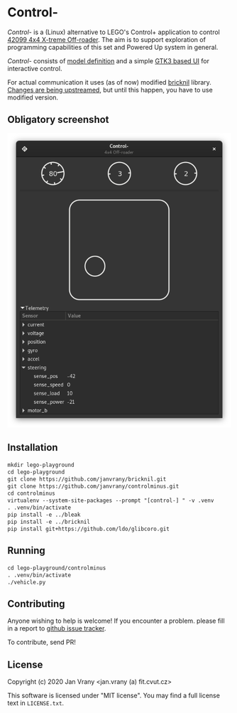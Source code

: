# Control-

*Control-* is a (Linux) alternative to LEGO's Control+ application to control [42099 4x4 X-treme Off-roader][1]. The aim is to support exploration of programming capabilities of this set and Powered Up system in general.

*Control-* consists of [model definition][2] and a simple [GTK3 based UI][3] for interactive control.

For actual communication it uses (as of now) modified [bricknil][4] library. [Changes are being upstreamed][7], but until this happen, you have to use modified version.

## Obligatory screenshot

![Obligatory screenshot](https://raw.githubusercontent.com/janvrany/controlminus/master/doc/screenshot1.png "Obligatory screenshot")

## Installation

```
mkdir lego-playground
cd lego-playground
git clone https://github.com/janvrany/bricknil.git
git clone https://github.com/janvrany/controlminus.git
cd controlminus
virtualenv --system-site-packages --prompt "[control-] " -v .venv
. .venv/bin/activate
pip install -e ../bleak
pip install -e ../bricknil
pip install git+https://github.com/ldo/glibcoro.git
```

## Running

```
cd lego-playground/controlminus
. .venv/bin/activate
./vehicle.py
```


## Contributing

Anyone wishing to help is welcome! If you encounter a problem. please fill in a report to [github issue tracker][6].

To contribute, send PR!

## License

Copyright (c) 2020 Jan Vrany <jan.vrany (a) fit.cvut.cz>

This software is licensed under "MIT license". You may find a full license text in `LICENSE.txt`.

[1]: https://www.lego.com/en-gb/product/4x4-x-treme-off-roader-42099
[2]: https://github.com/janvrany/controlminus/blob/master/controlminus/model.py
[3]: https://github.com/janvrany/controlminus/blob/master/controlminus/ui/vehicle.py
[4]: https://github.com/janvrany/bricknil
[5]: https://github.com/virantha/bricknil
[6]: https://github.com/janvrany/controlminus/issues
[7]: https://github.com/virantha/bricknil/pulls
